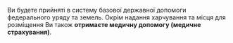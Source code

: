 Ви будете прийняті в систему базової державної допомоги федерального уряду та земель. Окрім надання харчування та місця для розміщення Ви також **отримаєте медичну допомогу (медичне страхування)**.